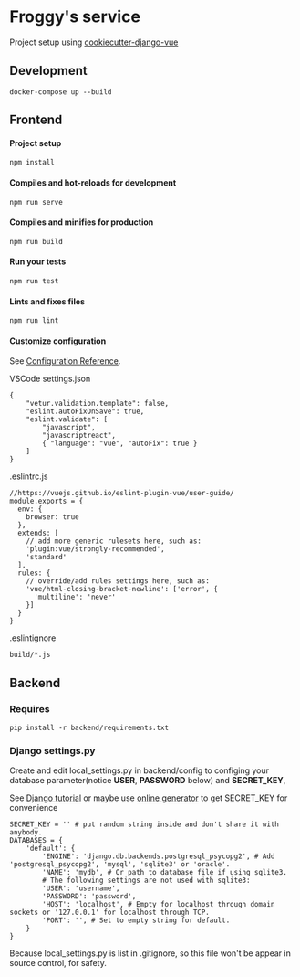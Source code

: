# Froggy's service
Project setup using [cookiecutter-django-vue](https://github.com/vchaptsev/cookiecutter-django-vue)

## Development

    docker-compose up --build

## Frontend

#### Project setup
    npm install


#### Compiles and hot-reloads for development
    npm run serve


#### Compiles and minifies for production
    npm run build


#### Run your tests
    npm run test


#### Lints and fixes files
    npm run lint


#### Customize configuration
See [Configuration Reference](https://cli.vuejs.org/config/).

VSCode settings.json
```
{
    "vetur.validation.template": false,
    "eslint.autoFixOnSave": true,
    "eslint.validate": [
        "javascript",
        "javascriptreact",
        { "language": "vue", "autoFix": true }
    ]
}
```

.eslintrc.js
```
//https://vuejs.github.io/eslint-plugin-vue/user-guide/
module.exports = {
  env: {
    browser: true
  },
  extends: [
    // add more generic rulesets here, such as:
    'plugin:vue/strongly-recommended',
    'standard'
  ],
  rules: {
    // override/add rules settings here, such as:
    'vue/html-closing-bracket-newline': ['error', {
      'multiline': 'never'
    }]
  }
}
```

.eslintignore
```
build/*.js
```

## Backend

### Requires

    pip install -r backend/requirements.txt

### Django settings.py
Create and edit local_settings.py in backend/config to configing your database parameter(notice **USER**, **PASSWORD** below) and **SECRET_KEY**,

See [Django tutorial](https://docs.djangoproject.com/en/dev/intro/tutorial01/) or maybe use [online generator](http://www.miniwebtool.com/django-secret-key-generator/) to get SECRET_KEY for convenience
```
SECRET_KEY = '' # put random string inside and don't share it with anybody.
DATABASES = {
    'default': {
        'ENGINE': 'django.db.backends.postgresql_psycopg2', # Add 'postgresql_psycopg2', 'mysql', 'sqlite3' or 'oracle'.
        'NAME': 'mydb', # Or path to database file if using sqlite3.
        # The following settings are not used with sqlite3:
        'USER': 'username',
        'PASSWORD': 'password',
        'HOST': 'localhost', # Empty for localhost through domain sockets or '127.0.0.1' for localhost through TCP.
        'PORT': '', # Set to empty string for default.
    }
}
```
Because local_settings.py is list in .gitignore, so this file won't be appear in source control, for safety.
